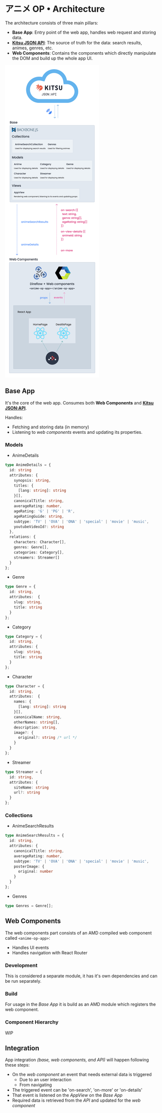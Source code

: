 # アニメ OP • Architecture

The architecture consists of three main pillars:

* **Base App**: Entry point of the web app, handles web request and storing data.
* **[Kitsu JSON:API](https://kitsu.docs.apiary.io/)**: The source of truth for the data: search results, animes, genres, etc.
* **Web Components**: Contains the components which directly manipulate the DOM and build up the whole app UI.

![Architecture](./img/architecture.jpg)

## Base App

It's the core of the web app. Consumes both **Web Components** and **[Kitsu JSON:API](https://kitsu.docs.apiary.io/)**.

Handles:

* Fetching and storing data (in memory)
* Listening to _web components_ events and updating its properties.

### Models

* AnimeDetails

```typescript
type AnimeDetails = {
  id: string
  attributes: {
    synopsis: string,
    titles: {
      [lang: string]: string
    }[],
    canonicalTitle: string,
    averageRating: number,
    ageRating: 'G' | 'PG' | 'R',
    ageRatingGuide: string,
    subtype: 'TV' | 'OVA' | 'ONA' | 'special' | 'movie' | 'music',
    youtubeVideoId?: string
  },
  relations: {
    characters: Character[],
    genres: Genre[],
    categories: Category[],
    streamers: Streamer[]
  }
};
```

* Genre

```typescript
type Genre = {
  id: string,
  attributes:  {
    slug: string,
    title: string
  }
};
```

* Category

```typescript
type Category = {
  id: string,
  attributes: {
    slug: string,
    title: string
  }
};
```

* Character

```typescript
type Character = {
  id: string,
  attributes:  {
    names: {
      [lang: string]: string
    }[],
    canonicalName: string,
    otherNames: string[],
    description: string,
    image?: {
      original?: string /* url */
    }
  }
};
```

* Streamer

```typescript
type Streamer = {
  id: string,
  attributes: {
    siteName: string
    url?: string
  }
};
```

### Collections

* AnimeSearchResults

```typescript
type AnimeSearchResults = {
  id: string,
  attributes: {
    canonicalTitle: string,
    averageRating: number,
    subtype: 'TV' | 'OVA' | 'ONA' | 'special' | 'movie' | 'music',
    posterImage: {
      original: number
    }
  }
};
```

* Genres

```typescript
type Genres = Genre[];
```

## Web Components

The web components part consists of an AMD compiled web component called `<anime-op-app>`:
  * Handles UI events
  * Handles navigation with React Router

### Development

This is considered a separate module, it has it's own dependencies and can be run separately.

### Build

For usage in the _Base App_ it is build as an AMD module which registers the web component.

### Component Hierarchy

WIP

## Integration

App integration _(base, web components, and API)_ will happen following these steps:

* On the _web component_ an event that needs external data is triggered
  * Due to an user interaction
  * From navigating
* The triggered event can be 'on-search', 'on-more' or 'on-details'
* That event is listened on the _AppView_ on the _Base App_
* Required data is retrieved from the _API_ and updated for the _web component_
